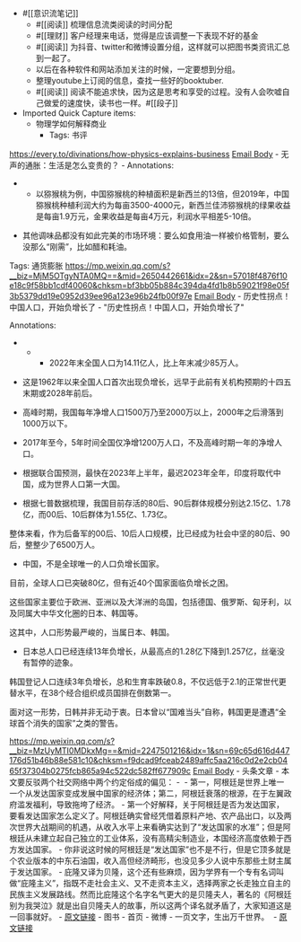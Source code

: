 - #[[意识流笔记]] 
    - #[[阅读]] 梳理信息流类阅读的时间分配
    - #[[理财]] 客户经理来电话，觉得是应该调整一下表现不好的基金
    - #[[阅读]] 为抖音、twitter和微博设置分组，这样就可以把图书类资讯汇总到一起了。
    - 以后在各种软件和网站添加关注的时候，一定要想到分组。
    - 整理youtube上订阅的信息，查找一些好的booktuber.
    - #[[阅读]] 阅读不能追求快，因为这是思考和享受的过程。没有人会吹嘘自己做爱的速度快，读书也一样。#[[段子]]
- Imported Quick Capture items:
    - 物理学如何解释商业
        - Tags: 书评



https://every.to/divinations/how-physics-explains-business [Email Body](https://files.todoist.com/nzer3yQfd2BHMqHHfIM3YZzH9xlq_YhJFmwgfiiFfJCElP_Br8A4inhqnAEQS4Oe/by/21878347/as/file.html)
    - 无声的通胀：生活是怎么变贵的？
        - Annotations:

*   * 以猕猴桃为例，中国猕猴桃的种植面积是新西兰的13倍，但2019年，中国猕猴桃种植利润大约为每亩3500-4000元，新西兰佳沛猕猴桃的绿果收益是每亩1.9万元，金果收益是每亩4万元，利润水平相差5-10倍。

* 其他调味品都没有如此完美的市场环境：要么如食用油一样被价格管制，要么没那么“刚需”，比如醋和耗油。

Tags: 通货膨胀
https://mp.weixin.qq.com/s?__biz=MjM5OTgyNTA0MQ==&mid=2650442661&idx=2&sn=57018f4876f10e18c9f58bb1cdf40060&chksm=bf3bb05b884c394da4fd1b8b59021f98e05f3b5379dd19e0952d39ee96a123e96b24fb00f97e [Email Body](https://files.todoist.com/lhy-JSYZosxghgWW9MOkizefrWtZARJgNFGN855qB-yyiOOWrol7RMCmTVHemDwU/by/21878347/as/file.html)
    - 历史性拐点！中国人口，开始负增长了
        - "历史性拐点！中国人口，开始负增长了"

Annotations:

*   *   * 2022年末全国人口为14.11亿人，比上年末减少85万人。

* 这是1962年以来全国人口首次出现负增长，远早于此前有关机构预期的十四五末期或2028年前后。

* 高峰时期，我国每年净增人口1500万乃至2000万以上，2000年之后滑落到1000万以下。

* 2017年至今，5年时间全国仅净增1200万人口，不及高峰时期一年的净增人口。

* 根据联合国预测，最快在2023年上半年，最迟2023年全年，印度将取代中国，成为世界人口第一大国。

* 根据七普数据梳理，我国目前存活的80后、90后群体规模分别达2.15亿、1.78亿，而00后、10后群体为1.55亿、1.73亿。

整体来看，作为后备军的00后、10后人口规模，比已经成为社会中坚的80后、90后，整整少了6500万人。

* 中国，不是全球唯一的人口负增长国家。

目前，全球人口已突破80亿，但有近40个国家面临负增长之困。

这些国家主要位于欧洲、亚洲以及大洋洲的岛国，包括德国、俄罗斯、匈牙利，以及同属大中华文化圈的日本、韩国等。

这其中，人口形势最严峻的，当属日本、韩国。

* 日本总人口已经连续13年负增长，从最高点的1.28亿下降到1.257亿，丝毫没有暂停的迹象。

韩国登记人口连续3年负增长，总和生育率跌破0.8，不仅远低于2.1的正常世代更替水平，在38个经合组织成员国排在倒数第一。

面对这一形势，日韩并非无动于衷。日本曾以“国难当头”自称，韩国更是遭遇“全球首个消失的国家”之类的警告。



https://mp.weixin.qq.com/s?__biz=MzUyMTI0MDkxMg==&mid=2247501216&idx=1&sn=69c65d616d447176d51b46b88e581c10&chksm=f9dcad9fceab2489affc5aa216c0d2e2cb0465f37304b0275fcb865a94c522dc582ff677909c [Email Body](https://files.todoist.com/bk0rfM_7bDFDMClgwgNmk4Qh81LZk0s0g4BuB8bSquQbliuzFmIaniDYF0yWFed0/by/21878347/as/file.html)
    - 头条文章
        - 本文要反驳两个社交网络中两个约定俗成的偏见：
        - ​
        - 第一，阿根廷是世界上唯一一个从发达国家变成发展中国家的经济体；第二，阿根廷衰落的根源，在于左翼政府滥发福利，导致拖垮了经济。
        - 第一个好解释，关于阿根廷是否为发达国家，要看发达国家怎么定义了。阿根廷确实曾经凭借着原料产地、农产品出口，以及两次世界大战期间的机遇，从收入水平上来看确实达到了“发达国家的水准”；但是阿根廷从未建立起自己独立的工业体系，没有高精尖制造业，本国经济高度依赖于西方发达国家。
        - 你非说这时候的阿根廷是“发达国家”也不是不行，但是它顶多就是个农业版本的中东石油国，收入高但经济畸形，也没见多少人说中东那些土财主属于发达国家。
        - 庇隆又译为贝隆，这个还有些麻烦，因为学界有一个专有名词叫做“庇隆主义”，指既不走社会主义、又不走资本主义，选择两家之长走独立自主的民族主义发展路线。然而比庇隆这个名字名气更大的是贝隆夫人，著名的《阿根廷别为我哭泣》就是出自贝隆夫人的故事，所以这两个译名就矛盾了，大家知道这是一回事就好。
        - [原文链接](https://card.weibo.com/article/m/show/id/2309404856784849601212?id=2309404856784849601212)
    - 图书 - 首页 - 微博
        - 一页文字，生出万千世界。 ​​​
        - [原文链接](https://weibo.com/mygroups?gid=4859589705340458)
